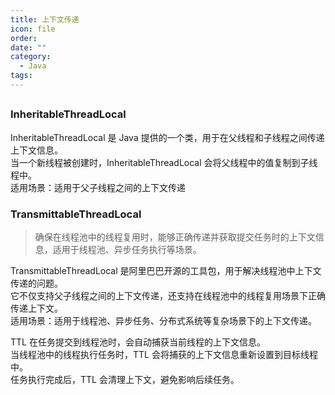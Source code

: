 ```yaml
---
title: 上下文传递
icon: file
order: 
date: ""
category:
  - Java
tags:
---
```

## 

### InheritableThreadLocal

InheritableThreadLocal 是 Java 提供的一个类，用于在父线程和子线程之间传递上下文信息。  
当一个新线程被创建时，InheritableThreadLocal 会将父线程中的值复制到子线程中。  
适用场景：适用于父子线程之间的上下文传递  

### TransmittableThreadLocal
> 确保在线程池中的线程复用时，能够正确传递并获取提交任务时的上下文信息，适用于线程池、异步任务执行等场景。

TransmittableThreadLocal 是阿里巴巴开源的工具包，用于解决线程池中上下文传递的问题。  
它不仅支持父子线程之间的上下文传递，还支持在线程池中的线程复用场景下正确传递上下文。  
适用场景：适用于线程池、异步任务、分布式系统等复杂场景下的上下文传递。  

TTL 在任务提交到线程池时，会自动捕获当前线程的上下文信息。  
当线程池中的线程执行任务时，TTL 会将捕获的上下文信息重新设置到目标线程中。  
任务执行完成后，TTL 会清理上下文，避免影响后续任务。  